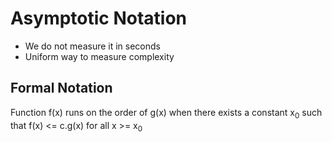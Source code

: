 # Asymptotic Notation

- We do not measure it in seconds
- Uniform way to measure complexity

## Formal Notation

Function f(x) runs on the order of g(x) when there exists a constant x<sub>0</sub> such that f(x) <= c.g(x) for all x >= x<sub>0</sub>


